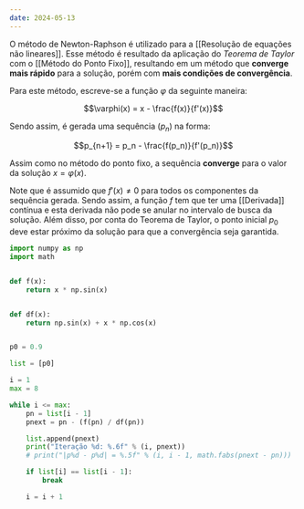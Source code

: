 ```yaml
---
date: 2024-05-13
---
```


O método de Newton-Raphson é utilizado para a [[Resolução de equações não lineares]]. Esse método é resultado da aplicação do *Teorema de Taylor* com o [[Método do Ponto Fixo]], resultando em um método que **converge mais rápido** para a solução, porém com **mais condições de convergência**.

Para este método, escreve-se a função $\varphi$ da seguinte maneira:

$$\varphi(x) = x - \frac{f(x)}{f'(x)}$$

Sendo assim, é gerada uma sequência $(p_n)$ na forma:

$$p_{n+1} = p_n - \frac{f(p_n)}{f'(p_n)}$$

Assim como no método do ponto fixo, a sequência **converge** para o valor da solução $x = \varphi(x)$.

Note que é assumido que $f'(x) \neq 0$ para todos os componentes da sequência gerada. Sendo assim, a função $f$ tem que ter uma [[Derivada]] contínua e esta derivada não pode se anular no intervalo de busca da solução. Além disso, por conta do Teorema de Taylor, o ponto inicial $p_0$ deve estar próximo da solução para que a convergência seja garantida.

```python
import numpy as np
import math


def f(x):
    return x * np.sin(x)


def df(x):
    return np.sin(x) + x * np.cos(x)


p0 = 0.9

list = [p0]

i = 1
max = 8

while i <= max:
    pn = list[i - 1]
    pnext = pn - (f(pn) / df(pn))

    list.append(pnext)
    print("Iteração %d: %.6f" % (i, pnext))
    # print("|p%d - p%d| = %.5f" % (i, i - 1, math.fabs(pnext - pn)))

    if list[i] == list[i - 1]:
        break

    i = i + 1
```